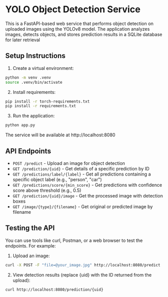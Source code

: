 # YOLO Object Detection Service

This is a FastAPI-based web service that performs object detection on uploaded images using the YOLOv8 model. The application analyzes images, detects objects, and stores prediction results in a SQLite database for later retrieval

## Setup Instructions

1. Create a virtual environment:

```bash
python -m venv .venv
source .venv/bin/activate
```

2. Install requirements:

```bash
pip install -r torch-requirements.txt
pip install -r requirements.txt
```

3. Run the application:

```bash
python app.py
```

The service will be available at http://localhost:8080

## API Endpoints

- `POST /predict` - Upload an image for object detection
- `GET /prediction/{uid}` - Get details of a specific prediction by ID
- `GET /predictions/label/{label}` - Get all predictions containing a specific object label (e.g., "person", "car")
- `GET /predictions/score/{min_score}` - Get predictions with confidence score above threshold (e.g., 0.5)
- `GET /prediction/{uid}/image` - Get the processed image with detection boxes
- `GET /image/{type}/{filename}` - Get original or predicted image by filename

## Testing the API

You can use tools like curl, Postman, or a web browser to test the endpoints. For example:

1. Upload an image:

```bash
curl -X POST -F "file=@your_image.jpg" http://localhost:8080/predict
```

2. View detection results (replace {uid} with the ID returned from the upload):

```bash
curl http://localhost:8080/prediction/{uid}
```
